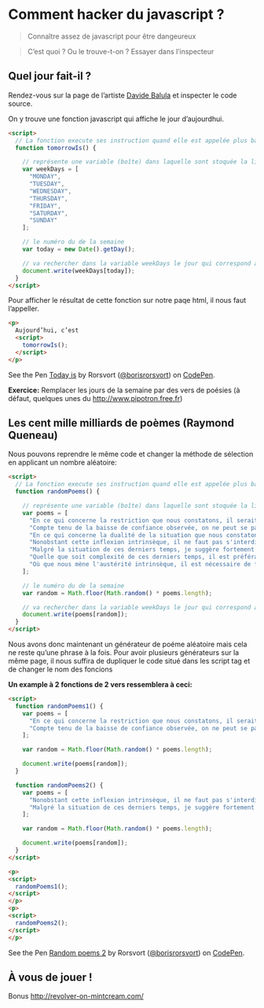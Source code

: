 # Comment hacker du javascript ?

> Connaître assez de javascript pour être dangeureux

> C’est quoi ? Ou le trouve-t-on ? Essayer dans l’inspecteur

## Quel jour fait-il ?

Rendez-vous sur la page de l’artiste [Davide Balula](http://davide.balula.free.fr/) et inspecter le code source.

On y trouve une fonction javascript qui affiche le jour d’aujourdhui.

```html
<script>
  // La fonction execute ses instruction quand elle est appelée plus bas avec tomorrowIs()
  function tomorrowIs() {

    // représente une variable (boîte) dans laquelle sont stoquée la liste des jours de la semaine
    var weekDays = [
      "MONDAY",
      "TUESDAY",
      "WEDNESDAY",
      "THURSDAY",
      "FRIDAY",
      "SATURDAY",
      "SUNDAY"
    ];

    // le numéro du de la semaine
    var today = new Date().getDay();

    // va rechercher dans la variable weekDays le jour qui correspond à l’index que l’on a stoqué dans la variable today.
    document.write(weekDays[today]);
  }
</script>
```

Pour afficher le résultat de cette fonction sur notre paqe html, il nous faut l’appeller.

```html
<p>
  Aujourd’hui, c’est
  <script>
    tomorrowIs();
  </script>
</p>
```

<p data-height="265" data-theme-id="0" data-slug-hash="NjNwpZ" data-default-tab="html,result" data-user="borisrorsvort" data-embed-version="2" data-pen-title="Today is" class="codepen">See the Pen <a href="https://codepen.io/borisrorsvort/pen/NjNwpZ/">Today is</a> by Rorsvort (<a href="http://codepen.io/borisrorsvort">@borisrorsvort</a>) on <a href="http://codepen.io">CodePen</a>.</p>
<script async src="https://production-assets.codepen.io/assets/embed/ei.js"></script>

**Exercice:** Remplacer les jours de la semaine par des vers de poésies (à défaut, quelques unes du http://www.pipotron.free.fr)

## Les cent mille milliards de poèmes (Raymond Queneau)

Nous pouvons reprendre le même code et changer la méthode de sélection en applicant un nombre aléatoire:

```html
<script>
  // La fonction execute ses instruction quand elle est appelée plus bas avec tomorrowIs()
  function randomPoems() {

    // représente une variable (boîte) dans laquelle sont stoquée la liste des jours de la semaine
    var poems = [
      "En ce qui concerne la restriction que nous constatons, il serait bon de favoriser la globalité des ouvertures possibles, avec beaucoup de recul.",
      "Compte tenu de la baisse de confiance observée, on ne peut se passer d'examiner l'ensemble des améliorations réalisables, depuis longtemps.",
      "En ce qui concerne la dualité de la situation que nous constatons, il est nécessaire de considérer la totalité des options opportunes, pour longtemps.",
      "Nonobstant cette inflexion intrinsèque, il ne faut pas s'interdire de caractériser systématiquement les actions de bon sens, de toute urgence.",
      "Malgré la situation de ces derniers temps, je suggère fortement d'uniformiser l'ensemble des modalités opportunes, parce que les mêmes causes produisent les mêmes effets.",
      "Quelle que soit complexité de ces derniers temps, il est préférable d'inventorier les principales modalités optimales, même si nous devons en tirer des conséquences.",
      "Où que nous mène l'austérité intrinsèque, il est nécessaire de façonner les relations des améliorations envisageables, à l'avenir."
    ];

    // le numéro du de la semaine
    var random = Math.floor(Math.random() * poems.length);

    // va rechercher dans la variable weekDays le jour qui correspond à l’index que l’on a stoqué dans la variable today.
    document.write(poems[random]);
  }
</script>
```

Nous avons donc maintenant un générateur de poéme aléatoire mais cela ne reste qu’une phrase à la fois.
Pour avoir plusieurs générateurs sur la même page, il nous suffira de dupliquer le code situé dans les script tag et de changer le nom des foncions

**Un example à 2 fonctions de 2 vers ressemblera à ceci:**

```html
<script>
  function randomPoems1() {
    var poems = [
      "En ce qui concerne la restriction que nous constatons, il serait bon de favoriser la globalité des ouvertures possibles, avec beaucoup de recul.",
      "Compte tenu de la baisse de confiance observée, on ne peut se passer d'examiner l'ensemble des améliorations réalisables, depuis longtemps."
    ];

    var random = Math.floor(Math.random() * poems.length);

    document.write(poems[random]);
  }

  function randomPoems2() {
    var poems = [
      "Nonobstant cette inflexion intrinsèque, il ne faut pas s'interdire de caractériser systématiquement les actions de bon sens, de toute urgence.",
      "Malgré la situation de ces derniers temps, je suggère fortement d'uniformiser l'ensemble des modalités opportunes, parce que les mêmes causes produisent les mêmes effets."
    ];

    var random = Math.floor(Math.random() * poems.length);

    document.write(poems[random]);
  }
</script>

<p>
<script>
  randomPoems1();
</script>
</p>
<p>
<script>
  randomPoems2();
</script>
</p>
```

<p data-height="265" data-theme-id="0" data-slug-hash="dWMZdK" data-default-tab="html,result" data-user="borisrorsvort" data-embed-version="2" data-pen-title="Random poems 2" class="codepen">See the Pen <a href="https://codepen.io/borisrorsvort/pen/dWMZdK/">Random poems 2</a> by Rorsvort (<a href="http://codepen.io/borisrorsvort">@borisrorsvort</a>) on <a href="http://codepen.io">CodePen</a>.</p>
<script async src="https://production-assets.codepen.io/assets/embed/ei.js"></script>

## À vous de jouer !

Bonus http://revolver-on-mintcream.com/
